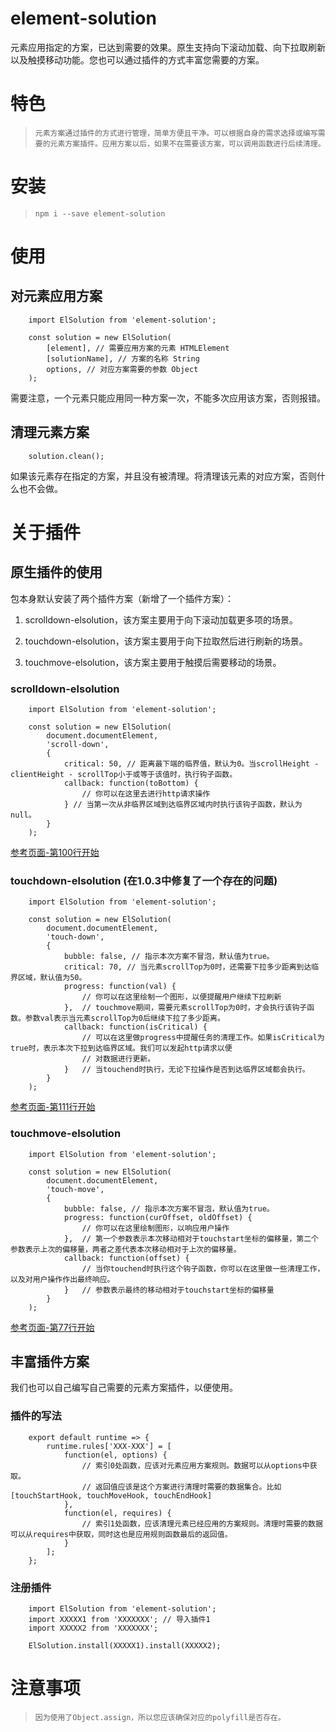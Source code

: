 # element-solution
元素应用指定的方案，已达到需要的效果。原生支持向下滚动加载、向下拉取刷新以及触摸移动功能。您也可以通过插件的方式丰富您需要的方案。

# 特色
> `元素方案通过插件的方式进行管理，简单方便且干净。可以根据自身的需求选择或编写需要的元素方案插件。应用方案以后，如果不在需要该方案，可以调用函数进行后续清理。`

# 安装
> `npm i --save element-solution`

# 使用

## 对元素应用方案

        import ElSolution from 'element-solution';
        
        const solution = new ElSolution(
            [element], // 需要应用方案的元素 HTMLElement
            [solutionName], // 方案的名称 String
            options, // 对应方案需要的参数 Object
        );

需要注意，一个元素只能应用同一种方案一次，不能多次应用该方案，否则报错。

## 清理元素方案
        
        solution.clean();

如果该元素存在指定的方案，并且没有被清理。将清理该元素的对应方案，否则什么也不会做。

# 关于插件

## 原生插件的使用
包本身默认安装了两个插件方案（新增了一个插件方案）：

1. scrolldown-elsolution，该方案主要用于向下滚动加载更多项的场景。

2. touchdown-elsolution，该方案主要用于向下拉取然后进行刷新的场景。

3. touchmove-elsolution，该方案主要用于触摸后需要移动的场景。

### scrolldown-elsolution

        import ElSolution from 'element-solution';

        const solution = new ElSolution(
            document.documentElement, 
            'scroll-down',
            {
                critical: 50, // 距离最下端的临界值，默认为0。当scrollHeight - clientHeight - scrollTop小于或等于该值时，执行钩子函数。
                callback: function(toBottom) {
                    // 你可以在这里去进行http请求操作
                } // 当第一次从非临界区域到达临界区域内时执行该钩子函数，默认为null。
            }
        );

[参考页面-第100行开始](https://github.com/lr5420511/vue-today/blob/master/src/components/layouts/layout-series.vue)

### touchdown-elsolution (在1.0.3中修复了一个存在的问题)
        
        import ElSolution from 'element-solution';

        const solution = new ElSolution(
            document.documentElement,
            'touch-down',
            {
                bubble: false, // 指示本次方案不冒泡，默认值为true。
                critical: 70, // 当元素scrollTop为0时，还需要下拉多少距离到达临界区域，默认值为50。
                progress: function(val) {
                    // 你可以在这里绘制一个图形，以便提醒用户继续下拉刷新
                },  // touchmove期间，需要元素scrollTop为0时，才会执行该钩子函数。参数val表示当元素scrollTop为0后继续下拉了多少距离。
                callback: function(isCritical) {
                    // 可以在这里做progress中提醒任务的清理工作。如果isCritical为true时，表示本次下拉到达临界区域。我们可以发起http请求以便
                    // 对数据进行更新。
                }   // 当touchend时执行，无论下拉操作是否到达临界区域都会执行。
            }
        );

[参考页面-第111行开始](https://github.com/lr5420511/vue-today/blob/master/src/components/layouts/layout-series.vue)

### touchmove-elsolution

        import ElSolution from 'element-solution';

        const solution = new ElSolution(
            document.documentElement,
            'touch-move',
            {
                bubble: false, // 指示本次方案不冒泡，默认值为true。
                progress: function(curOffset, oldOffset) {
                    // 你可以在这里绘制图形，以响应用户操作
                },  // 第一个参数表示本次移动相对于touchstart坐标的偏移量，第二个参数表示上次的偏移量，两者之差代表本次移动相对于上次的偏移量。
                callback: function(offset) {
                    // 当你touchend时执行这个钩子函数，你可以在这里做一些清理工作，以及对用户操作作出最终响应。
                }   // 参数表示最终的移动相对于touchstart坐标的偏移量
            }
        );

[参考页面-第77行开始](https://github.com/lr5420511/vue-today/blob/master/src/components/commons/common-carousel.vue)

## 丰富插件方案
我们也可以自己编写自己需要的元素方案插件，以便使用。

### 插件的写法
        
        export default runtime => {
            runtime.rules['XXX-XXX'] = [
                function(el, options) {
                    // 索引0处函数，应该对元素应用方案规则。数据可以从options中获取。
                    // 返回值应该是这个方案进行清理时需要的数据集合。比如[touchStartHook, touchMoveHook, touchEndHook]
                },
                function(el, requires) {
                    // 索引1处函数，应该清理元素已经应用的方案规则。清理时需要的数据可以从requires中获取，同时这也是应用规则函数最后的返回值。
                }
            ];
        };

### 注册插件

        import ElSolution from 'element-solution';
        import XXXXX1 from 'XXXXXXX'; // 导入插件1
        import XXXXX2 from 'XXXXXXX';

        ElSolution.install(XXXXX1).install(XXXXX2);

# 注意事项
> `因为使用了Object.assign，所以您应该确保对应的polyfill是否存在。`

